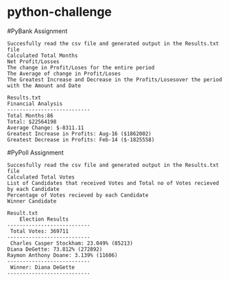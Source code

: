 # python-challenge

#PyBank Assignment
    
    Succesfully read the csv file and generated output in the Results.txt file 
    Calculated Total Months
    Net Profit/Losses
    The change in Profit/Loses for the entire period
    The Average of change in Profit/Loses
    The Greatest Increase and Decrease in the Profits/Losesover the period with the Amount and Date
    
    Results.txt
    Financial Analysis
    ---------------------------
    Total Months:86
    Total: $22564198
    Average Change: $-8311.11
    Greatest Increase in Profits: Aug-16 ($1862002)
    Greatest Decrease in Profits: Feb-14 ($-1825558)

#PyPoll Assignment
    
    Succesfully read the csv file and generated output in the Results.txt file 
    Calculated Total Votes
    List of Candidates that received Votes and Total no of Votes recieved by each Candidate
    Percentage of Votes recieved by each Candidate
    Winner Candidate
    
    Result.txt
        Election Results
    ---------------------------
     Total Votes: 369711
    ---------------------------
     Charles Casper Stockham: 23.049% (85213)
    Diana DeGette: 73.812% (272892)
    Raymon Anthony Doane: 3.139% (11606)
    ---------------------------
     Winner: Diana DeGette
    ---------------------------


